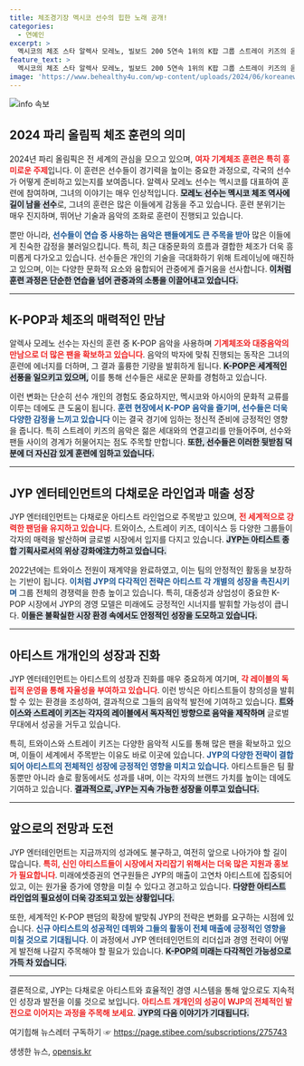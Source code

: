 ```yaml
---
title: 체조경기장 멕시코 선수의 힙한 노래 공개!
categories:
  - 연예인
excerpt: >
  멕시코의 체조 스타 알렉사 모레노, 빌보드 200 5연속 1위의 K팝 그룹 스트레이 키즈의 음악에 맞춰 훈련하며 뜨거운 현지 사랑을 받고 있다. JYP엔터테인먼트의 다양성과 글로벌 팬덤 속, 주가는 위기를 맞았지만 여전히 미래의 밝은 길을 찾고 있다.
feature_text: >
  멕시코의 체조 스타 알렉사 모레노, 빌보드 200 5연속 1위의 K팝 그룹 스트레이 키즈의 음악에 맞춰 훈련하며 뜨거운 현지 사랑을 받고 있다. JYP엔터테인먼트의 다양성과 글로벌 팬덤 속, 주가는 위기를 맞았지만 여전히 미래의 밝은 길을 찾고 있다.
image: 'https://www.behealthy4u.com/wp-content/uploads/2024/06/koreanews.jpg'
---
```


<p><img src="https://www.behealthy4u.com/wp-content/uploads/2024/06/koreanews.jpg" alt="info 속보" /></p>

<h2 data-ke-size="size26">2024 파리 올림픽 체조 훈련의 의미</h2>

<p data-ke-size="size16">2024년 파리 올림픽은 전 세계의 관심을 모으고 있으며, <b><span style="color: #ee2323;">여자 기계체조 훈련은 특히 흥미로운 주제</span></b>입니다. 이 훈련은 선수들이 경기력을 높이는 중요한 과정으로, 각국의 선수가 어떻게 준비하고 있는지를 보여줍니다. 알렉사 모레노 선수는 멕시코를 대표하여 훈련에 참여하며, 그녀의 이야기는 매우 인상적입니다. <b><span style="background-color: #21538527;">모레노 선수는 멕시코 체조 역사에 길이 남을 선수</span></b>로, 그녀의 훈련은 많은 이들에게 감동을 주고 있습니다. 훈련 분위기는 매우 진지하며, 뛰어난 기술과 음악의 조화로 훈련이 진행되고 있습니다.</p>

<p data-ke-size="size16">뿐만 아니라, <b><span style="color: #1a5490;">선수들이 연습 중 사용하는 음악은 팬들에게도 큰 주목을 받아</span></b> 많은 이들에게 친숙한 감정을 불러일으킵니다. 특히, 최근 대중문화의 흐름과 결합한 체조가 더욱 흥미롭게 다가오고 있습니다. 선수들은 개인의 기술을 극대화하기 위해 트레이닝에 매진하고 있으며, 이는 다양한 문화적 요소와 융합되어 관중에게 즐거움을 선사합니다. <b><span style="background-color: #21538527;">이처럼 훈련 과정은 단순한 연습을 넘어 관중과의 소통을 이끌어내고 있습니다.</span></b></p>

<hr>

<h2 data-ke-size="size26">K-POP과 체조의 매력적인 만남</h2>

<p data-ke-size="size16">알렉사 모레노 선수는 자신의 훈련 중 K-POP 음악을 사용하며 <b><span style="color: #ee2323;">기계체조와 대중음악의 만남으로 더 많은 팬을 확보하고 있습니다</span></b>. 음악의 박자에 맞춰 진행되는 동작은 그녀의 훈련에 에너지를 더하며, 그 결과 훌륭한 기량을 발휘하게 됩니다. <b><span style="background-color: #21538527;">K-POP은 세계적인 선풍을 일으키고 있으며,</span></b> 이를 통해 선수들은 새로운 문화를 경험하고 있습니다.</p>

<p data-ke-size="size16">이런 변화는 단순히 선수 개인의 경험도 중요하지만, 멕시코와 아시아의 문화적 교류를 이루는 데에도 큰 도움이 됩니다. <b><span style="color: #1a5490;">훈련 현장에서 K-POP 음악을 즐기며, 선수들은 더욱 다양한 감정을 느끼고 있습니다</span></b> 이는 결국 경기에 임하는 정신적 준비에 긍정적인 영향을 줍니다. 특히 스트레이 키즈의 음악은 젊은 세대와의 연결고리를 만들어주며, 선수와 팬들 사이의 경계가 허물어지는 점도 주목할 만합니다. <b><span style="background-color: #21538527;">또한, 선수들은 이러한 뒷받침 덕분에 더 자신감 있게 훈련에 임하고 있습니다.</span></b></p>

<hr>

<h2 data-ke-size="size26">JYP 엔터테인먼트의 다채로운 라인업과 매출 성장</h2>

<p data-ke-size="size16">JYP 엔터테인먼트는 다채로운 아티스트 라인업으로 주목받고 있으며, <b><span style="color: #ee2323;">전 세계적으로 강력한 팬덤을 유지하고 있습니다</span></b>. 트와이스, 스트레이 키즈, 데이식스 등 다양한 그룹들이 각자의 매력을 발산하며 글로벌 시장에서 입지를 다지고 있습니다. <b><span style="background-color: #21538527;">JYP는 아티스트 종합 기획사로서의 위상 강화에注力하고 있습니다.</span></b></p>

<p data-ke-size="size16">2022년에는 트와이스 전원이 재계약을 완료하였고, 이는 팀의 안정적인 활동을 보장하는 기반이 됩니다. <b><span style="color: #1a5490;">이처럼 JYP의 다각적인 전략은 아티스트 각 개별의 성장을 촉진시키며</span></b> 그룹 전체의 경쟁력을 한층 높이고 있습니다. 특히, 대중성과 상업성이 중요한 K-POP 시장에서 JYP의 경영 모델은 미래에도 긍정적인 시너지를 발휘할 가능성이 큽니다. <b><span style="background-color: #21538527;">이들은 불확실한 시장 환경 속에서도 안정적인 성장을 도모하고 있습니다.</span></b></p>

<hr>

<h2 data-ke-size="size26">아티스트 개개인의 성장과 진화</h2>

<p data-ke-size="size16">JYP 엔터테인먼트는 아티스트의 성장과 진화를 매우 중요하게 여기며, <b><span style="color: #ee2323;">각 레이블의 독립적 운영을 통해 자율성을 부여하고 있습니다</span></b>. 이런 방식은 아티스트들이 창의성을 발휘할 수 있는 환경을 조성하여, 결과적으로 그들의 음악적 발전에 기여하고 있습니다. <b><span style="background-color: #21538527;">트와이스와 스트레이 키즈는 각자의 레이블에서 독자적인 방향으로 음악을 제작하며</span></b> 글로벌 무대에서 성공을 거두고 있습니다.</p>

<p data-ke-size="size16">특히, 트와이스와 스트레이 키즈는 다양한 음악적 시도를 통해 많은 팬을 확보하고 있으며, 이들이 세계에서 주목받는 이유도 바로 이곳에 있습니다. <b><span style="color: #1a5490;">JYP의 다양한 전략이 결합되어 아티스트의 전체적인 성장에 긍정적인 영향을 미치고 있습니다.</span></b> 아티스트들은 팀 활동뿐만 아니라 솔로 활동에서도 성과를 내며, 이는 각자의 브랜드 가치를 높이는 데에도 기여하고 있습니다. <b><span style="background-color: #21538527;">결과적으로, JYP는 지속 가능한 성장을 이루고 있습니다.</span></b></p>

<hr>

<h2 data-ke-size="size26">앞으로의 전망과 도전</h2>

<p data-ke-size="size16">JYP 엔터테인먼트는 지금까지의 성과에도 불구하고, 여전히 앞으로 나아가야 할 길이 많습니다. <b><span style="color: #ee2323;">특히, 신인 아티스트들이 시장에서 자리잡기 위해서는 더욱 많은 지원과 홍보가 필요합니다</span></b>. 미래에셋증권의 연구원들은 JYP의 매출이 고연차 아티스트에 집중되어 있고, 이는 원가율 증가에 영향을 미칠 수 있다고 경고하고 있습니다. <b><span style="background-color: #21538527;">다양한 아티스트 라인업의 필요성이 더욱 강조되고 있는 상황입니다.</span></b></p>

<p data-ke-size="size16">또한, 세계적인 K-POP 팬덤의 확장에 발맞춰 JYP의 전략은 변화를 요구하는 시점에 있습니다. <b><span style="color: #1a5490;">신규 아티스트의 성공적인 데뷔와 그들의 활동이 전체 매출에 긍정적인 영향을 미칠 것으로 기대됩니다</span></b>. 이 과정에서 JYP 엔터테인먼트의 리더십과 경영 전략이 어떻게 발전해 나갈지 주목해야 할 필요가 있습니다. <b><span style="background-color: #21538527;">K-POP의 미래는 다각적인 가능성으로 가득 차 있습니다.</span></b></p>

<hr>

<p data-ke-size="size16">결론적으로, JYP는 다채로운 아티스트와 효율적인 경영 시스템을 통해 앞으로도 지속적인 성장과 발전을 이룰 것으로 보입니다. <b><span style="color: #ee2323;">아티스트 개개인의 성공이 WJP의 전체적인 발전으로 이어지는 과정을 주목해 보세요</span></b>. <b><span style="background-color: #21538527;">JYP의 다음 이야기가 기대됩니다.</span></b></p>

<p data-ke-size="size16">여기힙해 뉴스레터 구독하기 ☞ <a href="https://page.stibee.com/subscriptions/275743">https://page.stibee.com/subscriptions/275743</a></p>
생생한 뉴스, <a href="https://opensis.kr" rel="dofollow">opensis.kr</a>


